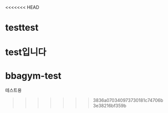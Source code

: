 <<<<<<< HEAD
# testtest
test입니다
=======
# bbagym-test
테스트용
>>>>>>> 3836a070340973730181c74706b3e38216bf359b
